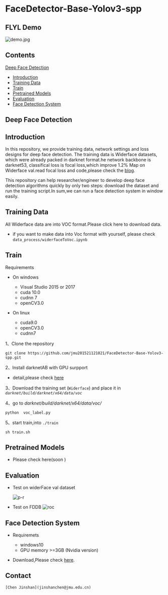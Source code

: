 # FaceDetector-Base-Yolov3-spp

## FLYL Demo

![demo.jpg](https://github.com/jmu201521121021/FaceDetector-Base-Yolov3-spp/blob/master/results/face-test1.jpg)

## Contents
[Deep Face Detection](#deep-face-detection)
- [Introduction](#introduction)
- [Training Data](#training-data)
- [Train](#train)
- [Pretrained Models](#pretrained-models)
- [Evaluation](#evaluation)
- [Face Detection System](#face-detection-system)

## Deep Face Detection

## Introduction

In this repository, we provide training data, network settings and loss designs for deep face detection.
The training data is Widerface datasets, which were already packed in darknet  format.he network backbone is darknet53, classifical loss is focal loss,which  improve 1.2%  Map on Widerface val.read focal loss and code,please check the [blog](https://blog.csdn.net/jmu201521121021/article/details/87907324).

This repository can help researcher/engineer to develop deep face detection  algorithms quickly by only two steps: download the dataset and run the training script.In sum,we can run a face detection system in window easily.

## Training Data

All Widerface data are into VOC format.Please click here to download data.

- if you want to make data into Voc format with yourself, please check `data_process/widerfaceToVoc.ipynb `

## Train
Requirements

- On windows
  - Visual Studio 2015 or 2017
  - cuda 10.0
  - cudnn 7
  - openCV3.0

- On linux
  - cuda9.0
  - openCV3.0 
  -  cudnn7

1、Clone the repository

```
git clone https://github.com/jmu201521121021/FaceDetector-Base-Yolov3-spp.git
```

2、Install darknetAB with GPU surpport 

- detail,please check [here](https://github.com/AlexeyAB/darknet/blob/master/README.md) 

3、Download the training set (`Widerface`) and place it in *`darknet/build/darknet/x64/data/voc`*



4、go to *darknet/build/darknet/x64/data/voc/*

```
python  voc_label.py
```

5、start train,into `./train`
```
sh train.sh
```



## Pretrained Models

- Please check here(soon )

## Evaluation

- Test on widerFace val dataset

  ![p-r](https://github.com/jmu201521121021/FaceDetector-Base-Yolov3-spp/blob/master/evaluation/PR%20Curve%20of%20yolov3-spp-face.png)

- Test on FDDB
  ![roc](https://github.com/jmu201521121021/FaceDetector-Base-Yolov3-spp/blob/master/evaluation/ROC-curve-final.png)

## Face Detection System
- Requiremets
  - windows10
  - GPU memory >=3GB (Nvidia version)

- Download,Please check [here]().

## Contact

```
[Chen Jinshan](jinshanchen@jmu.edu.cn)
```



